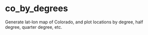 # co_by_degrees
Generate lat-lon map of Colorado, and plot locations by degree, half degree, quarter degree, etc.
